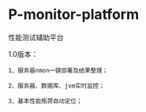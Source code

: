 # P-monitor-platform
性能测试辅助平台

  1.0版本：

    1、服务器nmon一键部署及结果整理；
  
    2、服务器、数据库、jvm实时监控；
  
    3、基本性能瓶颈自动定位；
